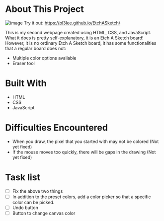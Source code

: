 # About This Project
![image](https://user-images.githubusercontent.com/64212628/151052571-8c2d74c9-5e9a-487b-abe0-151dae4207eb.png)
Try it out: https://pl3lee.github.io/EtchASketch/

This is my second webpage created using HTML, CSS, and JavaScript. What it does is pretty self-explanatory, it is an Etch A Sketch board! However, it is no ordinary Etch A Sketch board, it has some functionalities that a regular board does not:
- Multiple color options available
- Eraser tool
# Built With
- HTML
- CSS
- JavaScript
# Difficulties Encountered
- When you draw, the pixel that you started with may not be colored (Not yet fixed)
- If the mouse moves too quickly, there will be gaps in the drawing (Not yet fixed)
# Task list
-[ ] Fix the above two things
-[ ] In addition to the preset colors, add a color picker so that a specific color can be picked.
-[ ] Undo button
-[ ] Button to change canvas color
